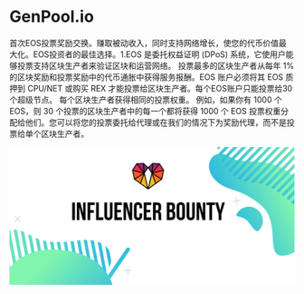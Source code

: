 # GenPool.io

首次EOS投票奖励交换。赚取被动收入，同时支持网络增长，使您的代币价值最大化。EOS投资者的最佳选择。1.EOS 是委托权益证明 (DPoS) 系统，它使用户能够投票支持区块生产者来验证区块和运营网络。 投票最多的区块生产者从每年 1% 的区块奖励和投票奖励中的代币通胀中获得服务报酬。EOS 账户必须将其 EOS 质押到 CPU/NET 或购买 REX 才能投票给区块生产者。每个EOS账户只能投票给30个超级节点。 每个区块生产者获得相同的投票权重。 例如，如果你有 1000 个 EOS，则 30 个投票的区块生产者中的每一个都将获得 1000 个 EOS 投票权重分配给他们。您可以将您的投票委托给代理或在我们的情况下为奖励代理，而不是投票给单个区块生产者。

![R](R.png)
